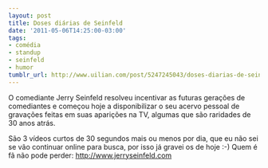```yaml
---
layout: post
title: Doses diárias de Seinfeld
date: '2011-05-06T14:25:00-03:00'
tags:
- comédia
- standup
- seinfeld
- humor
tumblr_url: http://www.uilian.com/post/5247245043/doses-diarias-de-seinfeld
---
```

O comediante Jerry Seinfeld resolveu incentivar as futuras gerações de comediantes e começou hoje a disponibilizar o seu acervo pessoal de gravações feitas em suas aparições na TV, algumas que são raridades de 30 anos atrás.

São 3 vídeos curtos de 30 segundos mais ou menos por dia, que eu não sei se vão continuar online para busca, por isso já gravei os de hoje :-)
Quem é fã não pode perder: http://www.jerryseinfeld.com
